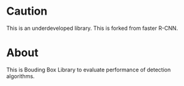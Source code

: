 Caution
===========
This is an underdeveloped library. This is forked from faster R-CNN.

About
===========
This is Bouding Box Library to evaluate performance of detection algorithms. 

